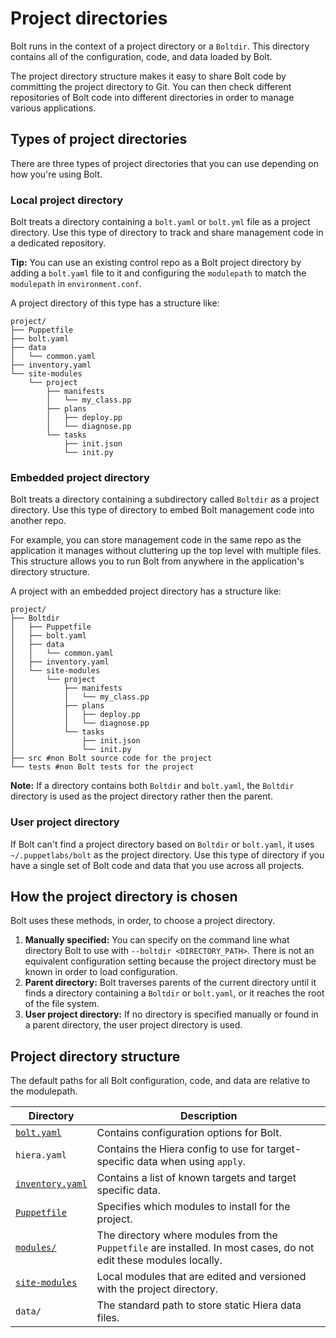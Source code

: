 # Project directories

Bolt runs in the context of a project directory or a `Boltdir`. This directory contains all of the configuration, code, and data loaded by Bolt.

The project directory structure makes it easy to share Bolt code by committing the project directory to Git. You can then check different repositories of Bolt code into different directories in order to manage various applications.

## Types of project directories

There are three types of project directories that you can use depending on how you're using Bolt.

### Local project directory

Bolt treats a directory containing a `bolt.yaml` or `bolt.yml` file as a project directory. Use this
type of directory to track and share management code in a dedicated repository.

**Tip:** You can use an existing control repo as a Bolt project directory by adding a `bolt.yaml` file to it and configuring the `modulepath` to match the `modulepath` in `environment.conf`.

A project directory of this type has a structure like:

```console
project/
├── Puppetfile
├── bolt.yaml
├── data
│   └── common.yaml
├── inventory.yaml
└── site-modules
    └── project
        ├── manifests
        │   └── my_class.pp
        ├── plans
        │   ├── deploy.pp
        │   └── diagnose.pp
        └── tasks
            ├── init.json
            └── init.py
```

### Embedded project directory

Bolt treats a directory containing a subdirectory called `Boltdir` as a project directory. Use this type of directory to embed Bolt management code into another repo.

For example, you can store management code in the same repo as the application it manages without cluttering up the top level with multiple files. This structure allows you to run Bolt from anywhere in the application's directory structure.

A project with an embedded project directory has a structure like:

```console
project/
├── Boltdir
│   ├── Puppetfile
│   ├── bolt.yaml
│   ├── data
│   │   └── common.yaml
│   ├── inventory.yaml
│   └── site-modules
│       └── project
│           ├── manifests
│           │   └── my_class.pp
│           ├── plans
│           │   ├── deploy.pp
│           │   └── diagnose.pp
│           └── tasks
│               ├── init.json
│               └── init.py
├── src #non Bolt source code for the project
└── tests #non Bolt tests for the project
```

**Note:** If a directory contains both `Boltdir` and `bolt.yaml`, the `Boltdir` directory is used as the project directory rather then the parent.

### User project directory

If Bolt can't find a project directory based on `Boltdir` or `bolt.yaml`, it uses `~/.puppetlabs/bolt` as the project directory. Use this type of directory if you have a single set of Bolt code and data that you use across all projects.

## How the project directory is chosen

Bolt uses these methods, in order, to choose a project directory.

1.  **Manually specified:** You can specify on the command line what directory Bolt to use with `--boltdir <DIRECTORY_PATH>`. There is not an equivalent configuration setting because the project directory must be known in order to load configuration.
1.  **Parent directory:** Bolt traverses parents of the current directory until it finds a directory containing a `Boltdir` or `bolt.yaml`, or it reaches the root of the file system.
1.  **User project directory:** If no directory is specified manually or found in a parent directory, the user project directory is used.


## Project directory structure

The default paths for all Bolt configuration, code, and data are relative to the modulepath.

|Directory|Description|
|---------|-----------|
|[`bolt.yaml`](bolt_configuration_options.md)|Contains configuration options for Bolt.|
|`hiera.yaml`|Contains the Hiera config to use for target-specific data when using `apply`.|
|[`inventory.yaml`](inventory_file.md)|Contains a list of known targets and target specific data.|
|[`Puppetfile`](bolt_installing_modules.md#)|Specifies which modules to install for the project.|
|[`modules/`](bolt_installing_modules.md#)|The directory where modules from the `Puppetfile` are installed. In most cases, do not edit these modules locally.|
|[`site-modules`](writing_tasks_and_plans.md)|Local modules that are edited and versioned with the project directory.|
|`data/`|The standard path to store static Hiera data files.|
